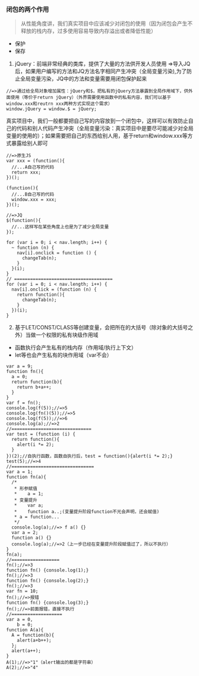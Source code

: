### 闭包的两个作用
> 从性能角度讲，我们真实项目中应该减少对闭包的使用（因为闭包会产生不释放的栈内存，过多使用容易导致内存溢出或者降低性能）

- 保护
- 保存

1. jQuery：前端非常经典的类库，提供了大量的方法供开发人员使用
  =>导入JQ后，如果用户编写的方法和JQ方法名字相同产生冲突（全局变量污染),为了防止全局变量污染，JQ中的方法和变量需要用闭包保护起来
```
//=>通过给全局对象增加属性：jQuery和$，把私有的jQuery方法暴露到全局作用域下，供外面使用（等价于return jQuery）（外界需要使用函数中的私有内容，我们可以基于window.xxx和reutrn xxx两种方式实现这个需求）
window.jQuery = window.$ = jQuery;
```

真实项目中，我们一般都要把自己写的内容放到一个闭包中，这样可以有效防止自己的代码和别人代码产生冲突（全局变量污染：真实项目中是要尽可能减少对全局变量的使用的）；如果需要把自己的东西给别人用，基于return和window.xxx等方式暴露给别人即可
```
//=>原生JS
var xxx = (function(){
  //...A自己写的代码
  return xxx;
})();

(function(){
  //...B自己写的代码
  window.xxx = xxx;
})();

//=>JQ
$(function(){
  //...这样写在某些角度上也是为了减少全局变量
});
```

```
for (var i = 0; i < nav.length; i++) {
  ~ function (n) {
    nav[i].onclick = function () {
      changeTab(n);
    }
  }(i);
}
// =====================================
for (var i = 0; i < nav.length; i++) {
  nav[i].onclick = (function (n) {
    return function(){
      changeTab(n);
    }
  })(i);
}
```

2. 基于LET/CONST/CLASS等创建变量，会把所在的大括号（除对象的大括号之外）当做一个权限的私有块级作用域
+ 函数执行会产生私有的栈内存（作用域/执行上下文）
+ let等也会产生私有的块作用域（var不会）




```
var a = 9;
function fn(){
  a = 0;
  return function(b){
    return b+a++;
  }
}
var f = fn();
console.log(f(5));//=>5
console.log(fn()(5));//=>5
console.log(f(5));//=>6
console.log(a);//=>2
//==============================
var test = (function (i) {
  return function(){
    alert(i *= 2);
  }
})(2);//自执行函数，函数自执行后，test = function(){alert(i *= 2);}
test(5);//=>4
//===============================
var a = 1;
function fn(a){
  /*
   * 形参赋值
   *    a = 1;
   * 变量提升
   *    var a;
   *    function a..;(变量提升阶段function不光会声明，还会赋值)
   * a = function...
   */
  console.log(a);//=> f a() {}
  var a = 2;
  function a() {}
  console.log(a);//=>2（上一步已经在变量提升阶段赋值过了，所以不执行）
}
fn(a);
//==================
fn();//=>3
function fn() {console.log(1);}
fn();//=>3
function fn() {console.log(2);}
fn();//=>3
var fn = 10;
fn();//=>报错
function fn() {console.log(3);}
fn();//=>前面报错，直接不执行
//===================
var a = 0,
    b = 0;
function A(a){
  A = function(b){
    alert(a+b++);
  };
  alert(a++);
}
A(1);//=>"1"（alert输出的都是字符串）
A(2);//=>"4"
```
